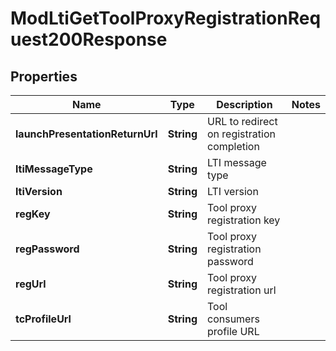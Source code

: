 

# ModLtiGetToolProxyRegistrationRequest200Response


## Properties

| Name | Type | Description | Notes |
|------------ | ------------- | ------------- | -------------|
|**launchPresentationReturnUrl** | **String** | URL to redirect on registration completion |  |
|**ltiMessageType** | **String** | LTI message type |  |
|**ltiVersion** | **String** | LTI version |  |
|**regKey** | **String** | Tool proxy registration key |  |
|**regPassword** | **String** | Tool proxy registration password |  |
|**regUrl** | **String** | Tool proxy registration url |  |
|**tcProfileUrl** | **String** | Tool consumers profile URL |  |



